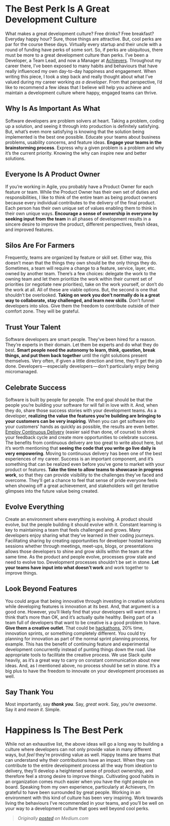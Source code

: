 # The Best Perk Is A Great Development Culture
What makes a great development culture? Free drinks? Free breakfast? Everyday happy hour? Sure, those things are attractive. But, cool perks are par for the course these days. Virtually every startup and their uncle with a round of funding have perks of some sort. So, if perks are ubiquitous, there must be more to a great development culture than perks.
I’ve been a Developer, a Team Lead, and now a Manager at [Achievers](https://achievers.com). Throughout my career there, I’ve been exposed to many habits and behaviours that have really influenced my own day-to-day happiness and engagement. When writing this piece, I took a step back and really thought about what I’ve valued during my career working *as a developer*. From that perspective, I’d like to recommend a few ideas that I believe will help you achieve and maintain a development culture where happy, engaged teams can thrive.

## Why Is As Important As What
Software developers are problem solvers at heart. Taking a problem, coding up a solution, and seeing it through into production is definitely satisfying. But, what’s even more satisfying is knowing that the solution being implemented is the best one possible.
Educate your teams about business problems, usability concerns, and feature ideas. **Engage your teams in the brainstorming process**. Express why a given problem is a problem and why it’s the current priority. Knowing the why can inspire new and better solutions.

## Everyone Is A Product Owner
If you’re working in Agile, you probably have a Product Owner for each feature or team. While the Product Owner has their own set of duties and responsibilities, I like to think of the entire team as being product owners because every individual contributes to the delivery of the final product.
Each person has their own unique set of values enabling them to think in their own unique ways. **Encourage a sense of ownership in everyone by seeking input from the team** in all phases of development results in a sincere desire to improve the product, different perspectives, fresh ideas, and improved features.

## Silos Are For Farmers
Frequently, teams are organized by feature or skill set. Either way, this doesn’t mean that the things they own should be the only things they do. Sometimes, a team will require a change to a feature, service, layer, etc. owned by another team. There’s a few choices: delegate the work to the owning team and let them prioritize the work within their current set of priorities (or negotiate new priorities), take on the work yourself, or don’t do the work at all. All of these are viable options. But, the second is one that shouldn’t be overlooked. **Taking on work you don’t normally do is a great way to collaborate, stay challenged, and learn new skills**. Don’t funnel developers into silos. Give them the freedom to contribute outside of their comfort zone. They will be grateful.

## Trust Your Talent
Software developers are smart people. They’ve been hired for a reason. They’re experts in their domain. Let them be experts and do what they do best. **Smart people need the autonomy to learn, think, question, break things, and put them back together** until the right solutions present themselves. Very often, if given a little direction and time, they’ll get the job done. Developers — especially developers — don’t particularly enjoy being micromanaged.

## Celebrate Success
Software is built by people for people. The end goal should be that the people you’re building your software for will fall in love with it. And, when they do, share those success stories with your development teams. As a developer, **realizing the value the features you’re building are bringing to your customers can be very inspiring**.
When you can get software into your customers’ hands as quickly as possible, the results are even better. [Employ Continuous Delivery](https://medium.com/achievers-tech/continuous-delivery-and-the-iron-triangle-of-software-delivery-be5cccce22c8#.8cfbfo8xf) (easier said than done, of course) to shrink your feedback cycle and create more opportunities to celebrate success. The benefits from continuous delivery are too great to write about here, but it’s worth mentioning that **seeing the code that you write go live daily is very empowering**. Moving to continuous delivery has been one of the best experiences of my career.
Success is an important component, and it’s something that can be realized even before you’ve gone to market with your product or features. **Take the time to allow teams to showcase in progress work**, so that they can provide visibility to the challenges they’ve faced and overcome. They’ll get a chance to feel that sense of pride everyone feels when showing off a great achievement, and stakeholders will get iterative glimpses into the future value being created.

## Evolve Everything
Create an environment where everything is evolving. A product should evolve, but the people building it should evolve with it. Constant learning is key to maintaining a team that feels challenged and grows.
Many developers enjoy sharing what they’ve learned in their coding journeys. Facilitating sharing by creating opportunities for developer hosted learning sessions whether through meetings, meet-ups, blogs, or presentations allows those developers to shine and grow skills within the team at the same time.
As the product and people evolve, processes grow stale and need to evolve too. Development processes shouldn’t be set in stone. **Let your teams have input into what doesn’t work** and work together to improve things.

## Look Beyond Features
You could argue that being innovative through investing in creative solutions while developing features is innovation at its best. And, that argument is a good one. However, you’ll likely find that your developers will want more. I think that’s more than OK, and it’s actually quite healthy. Being part of a team full of developers that want to be creative is a good problem to have. **Give them a creative outlet**. That could be [hackathons](https://www.facebook.com/achieverscommunity/posts/1000099270024104:0), 20% time, innovation sprints, or something completely different. You could try planning for innovation as part of the normal sprint planning process, for example. This has the benefit of continuing feature and experimental development concurrently instead of punting things down the road.
Use appropriate tools to facilitate the creative process. We use Slack quite heavily, as it’s a great way to carry on constant communication about new ideas. And, as I mentioned above, no process should be set in stone. It’s a big plus to have the freedom to innovate on your development processes as well.

## Say Thank You
Most importantly, say __*thank you*__. Say, *great work*. Say, *you’re awesome*. Say it and *mean it*. Simple.

# Happiness Is The Best Perk

While not an exhaustive list, the above ideas will go a long way to building a culture where developers can not only provide value in many different ways, but *feel* they’re providing value as well. Happy teams are teams that can understand why their contributions have an impact. When they can contribute to the entire development process all the way from ideation to delivery, they’ll develop a heightened sense of product ownership, and therefore feel a strong desire to improve things.
Cultivating good habits in an organization comes much easier when you have the right people on board. Speaking from my own experience, particularly at Achievers, I’m grateful to have been surrounded by great people. Working in an environment with this kind of culture has been very inspiring. Work towards living the behaviours I’ve recommended in your teams, and you’ll be well on your way to a development culture that goes well beyond cool perks.

> *Originally [posted](https://medium.com/@nloko/the-perks-in-a-great-development-culture-e4dd110a9083#.hwr8pngen) on Medium.com*
